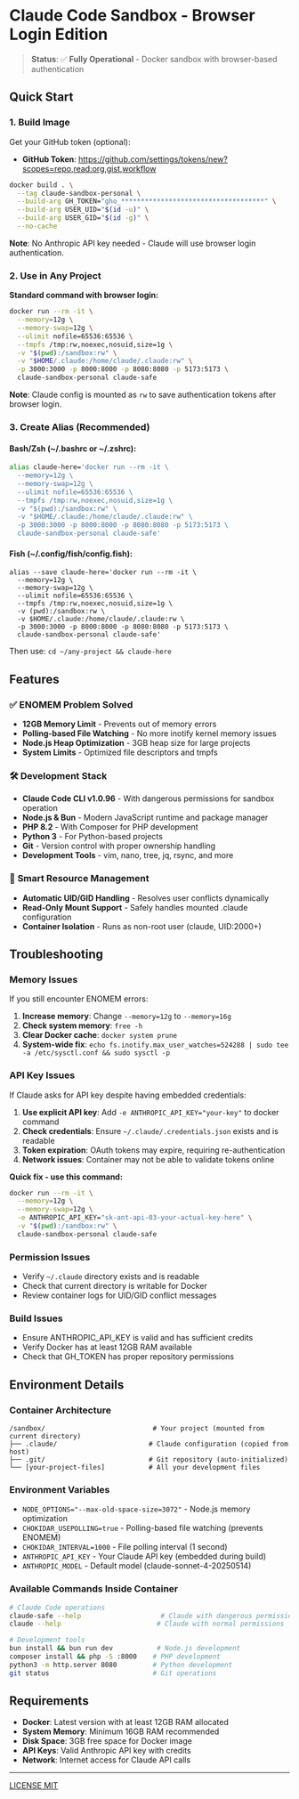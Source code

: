 # Claude Code Sandbox - Browser Login Edition

> **Status**: ✅ **Fully Operational** - Docker sandbox with browser-based authentication

## Quick Start

### 1. Build Image

Get your GitHub token (optional):
- **GitHub Token**: https://github.com/settings/tokens/new?scopes=repo,read:org,gist,workflow

```bash
docker build . \
  --tag claude-sandbox-personal \
  --build-arg GH_TOKEN="gho_************************************" \
  --build-arg USER_UID="$(id -u)" \
  --build-arg USER_GID="$(id -g)" \
  --no-cache
```

**Note**: No Anthropic API key needed - Claude will use browser login authentication.

### 2. Use in Any Project

**Standard command with browser login:**
```bash
docker run --rm -it \
  --memory=12g \
  --memory-swap=12g \
  --ulimit nofile=65536:65536 \
  --tmpfs /tmp:rw,noexec,nosuid,size=1g \
  -v "$(pwd):/sandbox:rw" \
  -v "$HOME/.claude:/home/claude/.claude:rw" \
  -p 3000:3000 -p 8000:8000 -p 8080:8080 -p 5173:5173 \
  claude-sandbox-personal claude-safe
```

**Note**: Claude config is mounted as `rw` to save authentication tokens after browser login.

### 3. Create Alias (Recommended)

#### Bash/Zsh (~/.bashrc or ~/.zshrc):
```bash
alias claude-here='docker run --rm -it \
  --memory=12g \
  --memory-swap=12g \
  --ulimit nofile=65536:65536 \
  --tmpfs /tmp:rw,noexec,nosuid,size=1g \
  -v "$(pwd):/sandbox:rw" \
  -v "$HOME/.claude:/home/claude/.claude:rw" \
  -p 3000:3000 -p 8000:8000 -p 8080:8080 -p 5173:5173 \
  claude-sandbox-personal claude-safe'
```

#### Fish (~/.config/fish/config.fish):
```fish
alias --save claude-here='docker run --rm -it \
  --memory=12g \
  --memory-swap=12g \
  --ulimit nofile=65536:65536 \
  --tmpfs /tmp:rw,noexec,nosuid,size=1g \
  -v (pwd):/sandbox:rw \
  -v $HOME/.claude:/home/claude/.claude:rw \
  -p 3000:3000 -p 8000:8000 -p 8080:8080 -p 5173:5173 \
  claude-sandbox-personal claude-safe'
```

Then use: `cd ~/any-project && claude-here`

## Features

### ✅ **ENOMEM Problem Solved**
- **12GB Memory Limit** - Prevents out of memory errors
- **Polling-based File Watching** - No more inotify kernel memory issues  
- **Node.js Heap Optimization** - 3GB heap size for large projects
- **System Limits** - Optimized file descriptors and tmpfs

### 🛠️ **Development Stack**
- **Claude Code CLI v1.0.96** - With dangerous permissions for sandbox operation
- **Node.js & Bun** - Modern JavaScript runtime and package manager
- **PHP 8.2** - With Composer for PHP development  
- **Python 3** - For Python-based projects
- **Git** - Version control with proper ownership handling
- **Development Tools** - vim, nano, tree, jq, rsync, and more

### 🔧 **Smart Resource Management**
- **Automatic UID/GID Handling** - Resolves user conflicts dynamically
- **Read-Only Mount Support** - Safely handles mounted .claude configuration
- **Container Isolation** - Runs as non-root user (claude, UID:2000+)

## Troubleshooting

### Memory Issues
If you still encounter ENOMEM errors:

1. **Increase memory**: Change `--memory=12g` to `--memory=16g`
2. **Check system memory**: `free -h` 
3. **Clear Docker cache**: `docker system prune`
4. **System-wide fix**: `echo fs.inotify.max_user_watches=524288 | sudo tee -a /etc/sysctl.conf && sudo sysctl -p`

### API Key Issues
If Claude asks for API key despite having embedded credentials:

1. **Use explicit API key**: Add `-e ANTHROPIC_API_KEY="your-key"` to docker command
2. **Check credentials**: Ensure `~/.claude/.credentials.json` exists and is readable
3. **Token expiration**: OAuth tokens may expire, requiring re-authentication
4. **Network issues**: Container may not be able to validate tokens online

**Quick fix - use this command:**
```bash
docker run --rm -it \
  --memory=12g \
  --memory-swap=12g \
  -e ANTHROPIC_API_KEY="sk-ant-api-03-your-actual-key-here" \
  -v "$(pwd):/sandbox:rw" \
  claude-sandbox-personal claude-safe
```

### Permission Issues
- Verify `~/.claude` directory exists and is readable
- Check that current directory is writable for Docker
- Review container logs for UID/GID conflict messages

### Build Issues  
- Ensure ANTHROPIC_API_KEY is valid and has sufficient credits
- Verify Docker has at least 12GB RAM available
- Check that GH_TOKEN has proper repository permissions

## Environment Details

### Container Architecture
```
/sandbox/                           # Your project (mounted from current directory)
├── .claude/                       # Claude configuration (copied from host)
├── .git/                          # Git repository (auto-initialized)
└── [your-project-files]           # All your development files
```

### Environment Variables
- `NODE_OPTIONS="--max-old-space-size=3072"` - Node.js memory optimization
- `CHOKIDAR_USEPOLLING=true` - Polling-based file watching (prevents ENOMEM)
- `CHOKIDAR_INTERVAL=1000` - File polling interval (1 second)
- `ANTHROPIC_API_KEY` - Your Claude API key (embedded during build)
- `ANTHROPIC_MODEL` - Default model (claude-sonnet-4-20250514)

### Available Commands Inside Container
```bash
# Claude Code operations  
claude-safe --help                    # Claude with dangerous permissions
claude --help                        # Claude with normal permissions

# Development tools
bun install && bun run dev           # Node.js development
composer install && php -S :8000    # PHP development  
python3 -m http.server 8080         # Python development
git status                          # Git operations
```

## Requirements

- **Docker**: Latest version with at least 12GB RAM allocated
- **System Memory**: Minimum 16GB RAM recommended
- **Disk Space**: 3GB free space for Docker image
- **API Keys**: Valid Anthropic API key with credits
- **Network**: Internet access for Claude API calls

---

[LICENSE MIT](./LICENSE)
